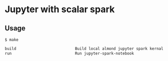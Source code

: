 # Jupyter with scalar spark

## Usage

`$ make`

```bash
build                          Build local almond jupyter spark kernal image
run                            Run jupyter-spark-notebook
```
